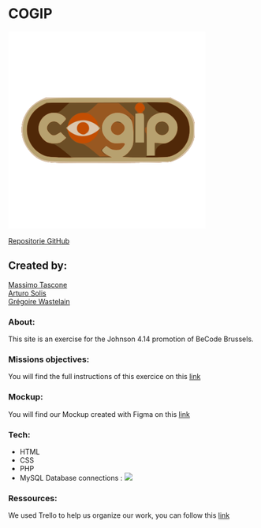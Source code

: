 # COGIP

<img src="view/assets/img/cogip-logo.svg" width="400"/>

[Repositorie GitHub](https://github.com/MassimoTascone/COGIP)<br/>

## Created by:

[Massimo Tascone](https://github.com/MassimoTascone/)<br/>
[Arturo Solis](https://github.com/artedsolis)<br/>
[Grégoire Wastelain](https://github.com/gwastelain)<br/>

### About:

This site is an exercise for the Johnson 4.14 promotion of BeCode Brussels.

### Missions objectives:

You will find the full instructions of this exercice on this [link](https://github.com/becodeorg/BXL-Johnson-4.14/tree/master/06-PHP/cogip)<br/>

### Mockup:

You will find our Mockup created with Figma on this [link](https://www.figma.com/file/DackgvZAneBaAxynTNDYoK/COGIP---Mockup?node-id=0%3A1)

### Tech:

- HTML
- CSS
- PHP
- MySQL
  Database connections : <img src="view/assets/img/shemeBDD.png" width="400"/>

### Ressources:

We used Trello to help us organize our work, you can follow this [link](https://trello.com/b/Nsj0hKhl/cogip-app)<br/>
